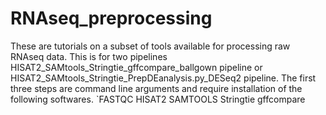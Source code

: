 # RNAseq_preprocessing
These are tutorials on a subset of tools available for processing raw RNAseq data. This is for two pipelines HISAT2_SAMtools_Stringtie_gffcompare_ballgown pipeline or HISAT2_SAMtools_Stringtie_PrepDEanalysis.py_DESeq2 pipeline. The first three steps are command line arguments and require installation of the following softwares.
`FASTQC
HISAT2
SAMTOOLS
Stringtie
gffcompare
